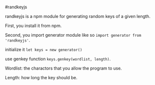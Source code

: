 #randkeyjs

randkeyjs is a npm module for generating random keys of a given length.

First, you install it from npm.

Second, you import generator module like so ``` import generator from 'randkeyjs' ```.

initialize it ``` let keys = new generator() ```

use genkey function ``` keys.genkey(wordlist, length) ```.

Wordlist: the charactors that you allow the program to use. 

Length: how long the key should be. 
